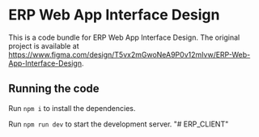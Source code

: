 
  # ERP Web App Interface Design

  This is a code bundle for ERP Web App Interface Design. The original project is available at https://www.figma.com/design/T5vx2mGwoNeA9P0v12mIvw/ERP-Web-App-Interface-Design.

  ## Running the code

  Run `npm i` to install the dependencies.

  Run `npm run dev` to start the development server.
  "# ERP_CLIENT" 
